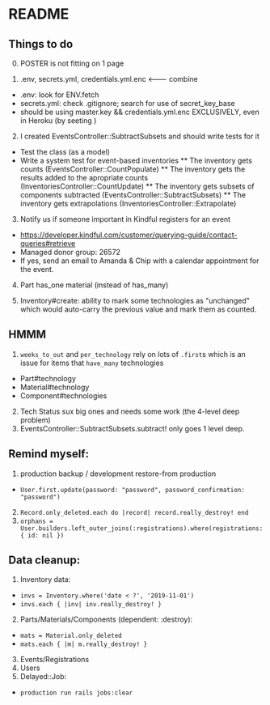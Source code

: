 # README

## Things to do
0. POSTER is not fitting on 1 page

1. .env, secrets.yml, credentials.yml.enc <--- combine
- .env: look for ENV.fetch
- secrets.yml: check .gitignore; search for use of secret_key_base
- should be using master.key && credentials.yml.enc EXCLUSIVELY, even in Heroku (by seeting )

2. I created EventsController::SubtractSubsets and should write tests for it
  * Test the class (as a model)
  * Write a system test for event-based inventories
  ** The inventory gets counts (EventsController::CountPopulate)
  ** The inventory gets the results added to the apropriate counts (InventoriesController::CountUpdate)
  ** The inventory gets subsets of components subtracted (EventsController::SubtractSubsets)
  ** The inventory gets extrapolations (InventoriesController::Extrapolate)

3. Notify us if someone important in Kindful registers for an event
- https://developer.kindful.com/customer/querying-guide/contact-queries#retrieve
- Managed donor group: 26572
- If yes, send an email to Amanda & Chip with a calendar appointment for the event.

4. Part has_one material (instead of has_many)

5. Inventory#create: ability to mark some technologies as "unchanged" which would auto-carry the previous value and mark them as counted.

## HMMM
1. `weeks_to_out` and `per_technology` rely on lots of `.first`s which is an issue for items that `have_many` technologies
- Part#technology
- Material#technology
- Component#technologies
2. Tech Status sux big ones and needs some work (the 4-level deep problem)
3. EventsController::SubtractSubsets.subtract! only goes 1 level deep.

## Remind myself:
1. production backup / development restore-from production
  - `User.first.update(password: "password", password_confirmation: "password")`
2. `Record.only_deleted.each do |record| record.really_destroy! end`
3. `orphans = User.builders.left_outer_joins(:registrations).where(registrations: { id: nil })`


## Data cleanup:
1. Inventory data:
- `invs = Inventory.where('date < ?', '2019-11-01')`
- `invs.each { |inv| inv.really_destroy! }`
2. Parts/Materials/Components (dependent: :destroy):
- `mats = Material.only_deleted`
- `mats.each { |m| m.really_destroy! }`
3. Events/Registrations
4. Users
5. Delayed::Job:
- `production run rails jobs:clear`
